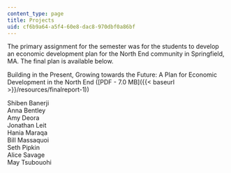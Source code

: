 ```yaml
---
content_type: page
title: Projects
uid: cf6b9a64-a5f4-60e8-dac8-970dbf0a86bf
---
```


The primary assignment for the semester was for the students to develop an economic development plan for the North End community in Springfield, MA. The final plan is available below.

Building in the Present, Growing towards the Future: A Plan for Economic Development in the North End ([PDF - 7.0 MB]({{< baseurl >}}/resources/finalreport-1))

Shiben Banerji  
Anna Bentley  
Amy Deora  
Jonathan Leit  
Hania Maraqa  
Bill Massaquoi  
Seth Pipkin  
Alice Savage  
May Tsubouohi